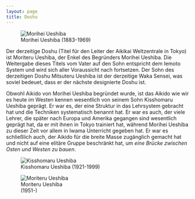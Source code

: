 ```yaml
---
layout: page
title: Doshu
---
```



<div class="container block">
<div class="row">
<div class="col">
<figure class="positionLeft">
<img class="doshuImage" src="{{ site.baseurl }}/images/Morihei_Ueshiba.jpg" alt="Morihei Ueshiba" />
<figcaption>
Morihei Ueshiba (1883-1969)
</figcaption>
</figure>
</div>
<div class="col-9" markdown="1">
Der derzeitige Doshu (Titel für den Leiter der Aikikai Weltzentrale in Tokyo) ist Moriteru Ueshiba, der Enkel des Begründers Morihei Ueshiba. Die Weitergabe dieses Titels vom Vater auf den Sohn entspricht dem Iemoto System und wird sich aller Voraussicht nach fortsetzen. Der Sohn des derzeitigen Doshu Mitsuteru Ueshiba ist der derzeitige Waka Sensei, was soviel bedeuet, dass er der nächste designierte Doshu ist.

Obwohl Aikido von Morihei Ueshiba begründet wurde, ist das Aikido wie wir es heute im Westen kennen wesentlich von seinem Sohn Kisshomaru Ueshiba geprägt. Er war es, der eine Struktur in das Lehrsystem gebracht hat und die Techniken systematisch benannt hat. Er war es auch, der viele Lehrer, die später nach Europa und Amerika gegangen sind wesentlich geprägt hat, da er mit ihnen in Tokyo trainiert hat, während Morihei Ueshiba zu dieser Zeit vor allem in Iwama Unterricht gegeben hat. Er war es schließlich auch, der Aikido für die breite Masse zugänglich gemacht hat und nicht auf eine elitäre Gruppe beschränkt hat, um _eine Brücke zwischen Osten und Westen zu bauen_.
</div>
</div>
<div class="row">
<div class="col">
<figure class="positionLeft">
<img class="doshuImage" src="{{ site.baseurl }}/images/Kisshomaru_Ueshiba.jpg" alt="Kisshomaru Ueshiba" />
<figcaption>
Kisshomaru Ueshiba (1921-1999)
</figcaption>
</figure>
</div>
<div class="col">
<figure class="positionRight">
<img class="doshuImage" src="{{ site.baseurl }}/images/Moriteru_Ueshiba.jpg" alt="Moriteru Ueshiba" />
<figcaption>
Moriteru Ueshiba<br />(1951-)
</figcaption>
</figure>
</div>
</div>
</div>